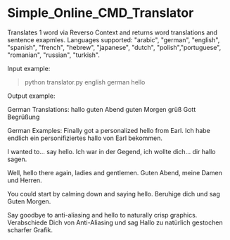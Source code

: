 # Simple_Online_CMD_Translator
Translates 1 word via Reverso Context and returns word translations and sentence exapmles.
Languages supported: "arabic", "german", "english", "spanish", "french", "hebrew", "japanese", "dutch", "polish","portuguese", "romanian", "russian", "turkish".

Input example: 
>python translator.py english german hello

Output example:
>
German Translations:
hallo
guten Abend
guten Morgen
grüß Gott
Begrüßung

German Examples:
Finally got a personalized hello from Earl.
Ich habe endlich ein personifiziertes hallo von Earl bekommen.

I wanted to... say hello.
Ich war in der Gegend, ich wollte dich... dir hallo sagen.

Well, hello there again, ladies and gentlemen.
Guten Abend, meine Damen und Herren.

You could start by calming down and saying hello.
Beruhige dich und sag Guten Morgen.

Say goodbye to anti-aliasing and hello to naturally crisp graphics.
Verabschiede Dich von Anti-Aliasing und sag Hallo zu natürlich gestochen scharfer Grafik.

